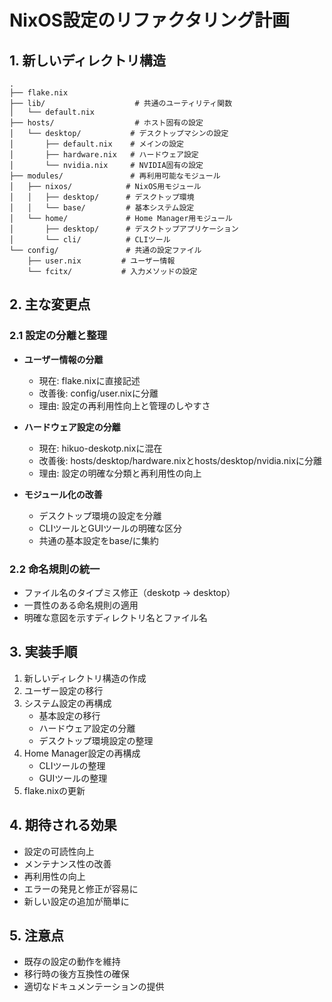 # NixOS設定のリファクタリング計画

## 1. 新しいディレクトリ構造

```
.
├── flake.nix
├── lib/                    # 共通のユーティリティ関数
│   └── default.nix
├── hosts/                  # ホスト固有の設定
│   └── desktop/           # デスクトップマシンの設定
│       ├── default.nix    # メインの設定
│       ├── hardware.nix   # ハードウェア設定
│       └── nvidia.nix     # NVIDIA固有の設定
├── modules/               # 再利用可能なモジュール
│   ├── nixos/            # NixOS用モジュール
│   │   ├── desktop/      # デスクトップ環境
│   │   └── base/         # 基本システム設定
│   └── home/             # Home Manager用モジュール
│       ├── desktop/      # デスクトップアプリケーション
│       └── cli/          # CLIツール
└── config/               # 共通の設定ファイル
    ├── user.nix         # ユーザー情報
    └── fcitx/           # 入力メソッドの設定
```

## 2. 主な変更点

### 2.1 設定の分離と整理

- **ユーザー情報の分離**
  - 現在: flake.nixに直接記述
  - 改善後: config/user.nixに分離
  - 理由: 設定の再利用性向上と管理のしやすさ

- **ハードウェア設定の分離**
  - 現在: hikuo-deskotp.nixに混在
  - 改善後: hosts/desktop/hardware.nixとhosts/desktop/nvidia.nixに分離
  - 理由: 設定の明確な分類と再利用性の向上

- **モジュール化の改善**
  - デスクトップ環境の設定を分離
  - CLIツールとGUIツールの明確な区分
  - 共通の基本設定をbase/に集約

### 2.2 命名規則の統一

- ファイル名のタイプミス修正（deskotp → desktop）
- 一貫性のある命名規則の適用
- 明確な意図を示すディレクトリ名とファイル名

## 3. 実装手順

1. 新しいディレクトリ構造の作成
2. ユーザー設定の移行
3. システム設定の再構成
   - 基本設定の移行
   - ハードウェア設定の分離
   - デスクトップ環境設定の整理
4. Home Manager設定の再構成
   - CLIツールの整理
   - GUIツールの整理
5. flake.nixの更新

## 4. 期待される効果

- 設定の可読性向上
- メンテナンス性の改善
- 再利用性の向上
- エラーの発見と修正が容易に
- 新しい設定の追加が簡単に

## 5. 注意点

- 既存の設定の動作を維持
- 移行時の後方互換性の確保
- 適切なドキュメンテーションの提供